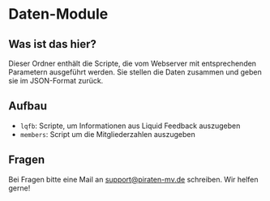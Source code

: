 Daten-Module
============

Was ist das hier?
-----------------

Dieser Ordner enthält die Scripte, die vom Webserver mit entsprechenden Parametern ausgeführt werden. Sie stellen die Daten zusammen und geben sie im JSON-Format zurück.

Aufbau
------

- `lqfb`: Scripte, um Informationen aus Liquid Feedback auszugeben
- `members`: Script um die Mitgliederzahlen auszugeben

Fragen
------

Bei Fragen bitte eine Mail an support@piraten-mv.de schreiben. Wir helfen gerne!
